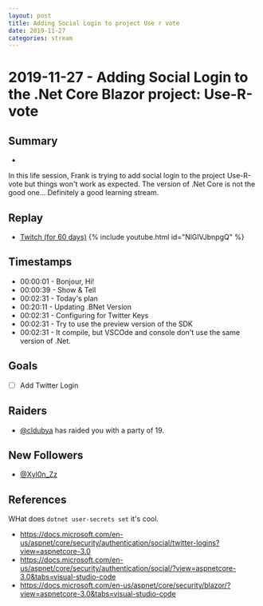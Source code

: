 ```yaml
---
layout: post
title: Adding Social Login to project Use r vote
date: 2019-11-27
categories: stream
---
```



# 2019-11-27 - Adding Social Login to the .Net Core Blazor project: Use-R-vote 

## Summary
-

In this life session, Frank is trying to add social login to the project Use-R-vote but things won't work as expected. The version of .Net Core is not the good one... Definitely a good learning stream. 

## Replay


- [Twitch (for 60 days)](https://www.twitch.tv/videos/514099577)
{% include youtube.html id="NlGlVJbnpgQ" %}
<br/><!--more-->


## Timestamps


- 00:00:01 - Bonjour, Hi!
- 00:00:39 - Show & Tell
- 00:02:31 - Today's plan
- 00:20:11 - Updating .BNet Version
- 00:02:31 - Configuring for Twitter Keys
- 00:02:31 - Try to use the preview version of the SDK
- 00:02:31 - It compile, but VSCOde and console don't use the same version of .Net.



Goals
-----

- [ ] Add Twitter Login


Raiders
---------------

- [@cldubya](https://www.twitch.tv/cldubya) has raided you with a party of 19.



New Followers
-------------

- [@Xyl0n_Zz](https://www.twitch.tv/Xyl0n_Zz)



References
----------

WHat does `dotnet user-secrets set` it's cool. 

- https://docs.microsoft.com/en-us/aspnet/core/security/authentication/social/twitter-logins?view=aspnetcore-3.0
- https://docs.microsoft.com/en-us/aspnet/core/security/authentication/social/?view=aspnetcore-3.0&tabs=visual-studio-code
- https://docs.microsoft.com/en-us/aspnet/core/security/blazor/?view=aspnetcore-3.0&tabs=visual-studio-code
